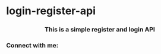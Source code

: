 # login-register-api
<h3 align="center">This is a simple register and login API</h3>

<h3 align="left">Connect with me:</h3>
<p align="left">
</p>
